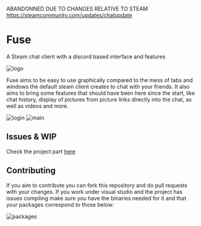 ABANDONNED DUE TO CHANGES RELATIVE TO STEAM
https://steamcommunity.com/updates/chatupdate

# Fuse
A Steam chat client with a discord based interface and features

![logo](https://i.imgur.com/JM4lAWC.png)

Fuse aims to be easy to use graphically compared to the mess of tabs and windows the default steam client creates to chat with your friends. It also aims to bring some features that should have been here since the start, like chat history, display of pictures from picture links directly into the chat, as well as videos and more.

![login](https://i.imgur.com/weY5Ozg.png)
![main](https://i.imgur.com/r7RGzK0.png)

## Issues & WIP
Check the project part [here](https://github.com/Earu/Fuse/projects/1)

## Contributing
If you aim to contribute you can fork this repository and do pull requests with your changes.
If you work under visual studio and the project has issues compiling make sure you have the binaries needed for it and that your packages correspond to those below:

![packages](https://i.imgur.com/akUmiot.png)

